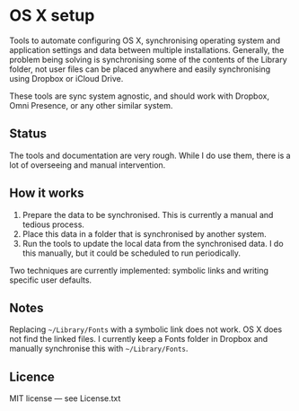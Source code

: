 # OS X setup #

Tools to automate configuring OS X, synchronising operating system and application settings and data between multiple installations. Generally, the problem being solving is synchronising some of the contents of the Library folder, not user files can be placed anywhere and easily synchronising using Dropbox or iCloud Drive.

These tools are sync system agnostic, and should work with Dropbox, Omni Presence, or any other similar system.

## Status ##

The tools and documentation are very rough. While I do use them, there is a lot of overseeing and manual intervention.

## How it works ##

1. Prepare the data to be synchronised. This is currently a manual and tedious process.
2. Place this data in a folder that is synchronised by another system.
3. Run the tools to update the local data from the synchronised data. I do this manually, but it could be scheduled to run periodically.

Two techniques are currently implemented: symbolic links and writing specific user defaults.

## Notes ##

Replacing `~/Library/Fonts` with a symbolic link does not work. OS X does not find the linked files. I currently keep a Fonts folder in Dropbox and manually synchronise this with `~/Library/Fonts`.

## Licence ##

MIT license — see License.txt
